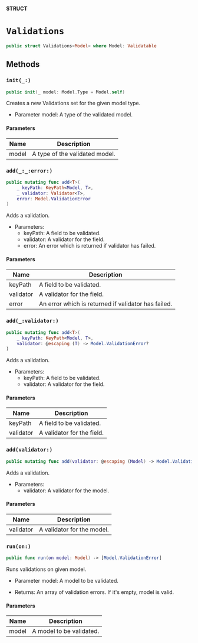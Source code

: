 **STRUCT**

# `Validations`

```swift
public struct Validations<Model> where Model: Validatable
```

## Methods
### `init(_:)`

```swift
public init(_ model: Model.Type = Model.self)
```

Creates a new Validations set for the given model type.

- Parameter model: A type of the validated model.

#### Parameters

| Name | Description |
| ---- | ----------- |
| model | A type of the validated model. |

### `add(_:_:error:)`

```swift
public mutating func add<T>(
    _ keyPath: KeyPath<Model, T>,
    _ validator: Validator<T>,
    error: Model.ValidationError
)
```

Adds a validation.

- Parameters:
  - keyPath: A field to be validated.
  - validator: A validator for the field.
  - error: An error which is returned if validator has failed.

#### Parameters

| Name | Description |
| ---- | ----------- |
| keyPath | A field to be validated. |
| validator | A validator for the field. |
| error | An error which is returned if validator has failed. |

### `add(_:validator:)`

```swift
public mutating func add<T>(
    _ keyPath: KeyPath<Model, T>,
    validator: @escaping (T) -> Model.ValidationError?
)
```

Adds a validation.

- Parameters:
  - keyPath: A field to be validated.
  - validator: A validator for the field.

#### Parameters

| Name | Description |
| ---- | ----------- |
| keyPath | A field to be validated. |
| validator | A validator for the field. |

### `add(validator:)`

```swift
public mutating func add(validator: @escaping (Model) -> Model.ValidationError?)
```

Adds a validation.

- Parameters:
  - validator: A validator for the model.

#### Parameters

| Name | Description |
| ---- | ----------- |
| validator | A validator for the model. |

### `run(on:)`

```swift
public func run(on model: Model) -> [Model.ValidationError]
```

Runs validations on given model.

- Parameter model: A model to be validated.

- Returns: An array of validation errors. If it's empty, model is valid.

#### Parameters

| Name | Description |
| ---- | ----------- |
| model | A model to be validated. |